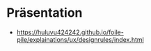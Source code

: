 # Präsentation

* https://huluvu424242.github.io/foile-pile/explainations/ux/designrules/index.html

